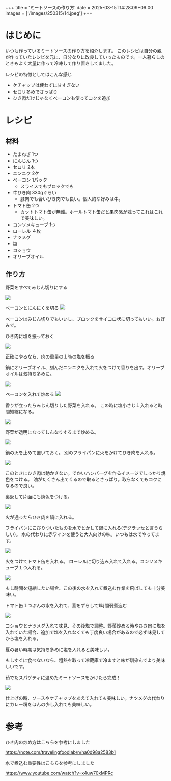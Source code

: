 +++
title = 'ミートソースの作り方'
date = 2025-03-15T14:28:09+09:00
images = ['/images/250315/14.jpeg'] 
+++

# はじめに
いつも作っているミートソースの作り方を紹介します。
このレシピは自分の親が作っていたレシピを元に、自分なりに改良していったものです。一人暮らしのときもよく大量に作って冷凍して作り置きしてました。

レシピの特徴としてはこんな感じ
- ケチャップは使わずに甘すぎない
- セロリ多めでさっぱり
- ひき肉だけじゃなくベーコンも使ってコクを追加

# レシピ

## 材料

- たまねぎ 1つ
- にんじん 1つ
- セロリ 2本
- ニンニク 2ケ
- ベーコン 1パック
    - スライスでもブロックでも
- 牛ひき肉 330gぐらい
    - 豚肉でも合いびき肉でも良い。個人的な好みは牛。
- トマト缶 2つ
    - カットトマト缶が無難。ホールトマト缶だと果肉感が残ってこれはこれで美味しい。
- コンソメキューブ 1つ
- ローレル ４枚
- ナツメグ
- 塩
- コショウ
- オリーブオイル

## 作り方
野菜をすべてみじん切りにする

![](/images/250315/1.jpeg)

ベーコンとにんにくを切る
![](/images/250315/2.jpeg)

ベーコンはみじん切りでもいいし、ブロックをサイコロ状に切ってもいい。お好みで。

ひき肉に塩を振っておく

![](/images/250315/4.jpeg)

正確にやるなら、肉の重量の１％の塩を振る

鍋にオリーブオイル、刻んだニンニクを入れて火をつけて香りを出す。オリーブオイルは気持ち多めに。

![](/images/250315/12.jpeg)

ベーコンを入れて炒める
![](/images/250315/3.jpeg)

香りが立ったらみじん切りした野菜を入れる。
この時に塩小さじ１入れると時間短縮になる。

![](/images/250315/5.jpeg)

野菜が透明になってしんなりするまで炒める。

![](/images/250315/13.jpeg)

鍋の火を止めて置いておく。
別のフライパンに火をかけてひき肉を入れる。

![](/images/250315/6.jpeg)

このときにひき肉は動かさない。でかいハンバーグを作るイメージでしっかり焼色をつける。
油がたくさん出てくるので取るとさっぱり。取らなくてもコクになるので良い。

裏返して片面にも焼色をつける。

![](/images/250315/7.jpeg)

火が通ったらひき肉を鍋に入れる。

フライパンにこびりついたものを水でとかして鍋に入れる([デグラッセ](https://ja.wikipedia.org/wiki/%E3%83%87%E3%82%B0%E3%83%A9%E3%83%83%E3%82%BB)と言うらしい)。
水の代わりに赤ワインを使うと大人向けの味。いつもは水でやってます。

![](/images/250315/8.jpeg)

火をつけてトマト缶を入れる。
ローレルに切り込み入れて入れる。コンソメキューブ１つ入れる。

![](/images/250315/9.jpeg)

もし時間を短縮したい場合、この後の水を入れて煮込む作業を飛ばしても十分美味い。


トマト缶１つぶんの水を入れて、蓋をずらして1時間弱煮込む

![](/images/250315/10.jpeg)

コショウとナツメグ入れて味見、その後塩で調整。野菜炒める時やひき肉に塩を入れていた場合、追加で塩を入れなくても丁度良い場合があるので必ず味見してから塩を入れる。

夏の暑い時期は気持ち多めに塩を入れると美味しい。

もしすぐに食べないなら、粗熱を取って冷蔵庫で冷ますと味が馴染んでより美味しいです。

茹でたスパゲティに温めたミートソースをかけたら完成！

![](/images/250315/14.jpeg)

仕上げの時、ソースやケチャップをあえて入れても美味しい。ナツメグの代わりにカレー粉をほんの少し入れても美味しい。


# 参考

ひき肉の炒め方はこちらを参考にしました

https://note.com/travelingfoodlab/n/na0d98a2583b1

水で煮込む重要性はこちらを参考にしました

https://www.youtube.com/watch?v=x4uw70xMPRc

